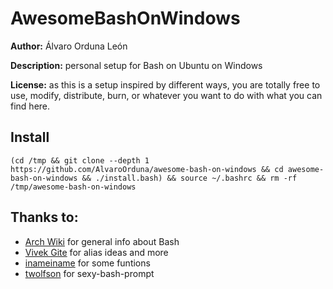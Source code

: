 # AwesomeBashOnWindows

**Author:** Álvaro Orduna León

**Description:** personal setup for Bash on Ubuntu on Windows

**License:** as this is a setup inspired by different ways, you are totally free to use, modify, distribute, burn, or whatever you want to do with what you can find here.

## Install

    (cd /tmp && git clone --depth 1 https://github.com/AlvaroOrduna/awesome-bash-on-windows && cd awesome-bash-on-windows && ./install.bash) && source ~/.bashrc && rm -rf /tmp/awesome-bash-on-windows

## Thanks to:

* [Arch Wiki](https://wiki.archlinux.org/index.php/Bash) for general info about Bash
* [Vivek Gite](http://www.cyberciti.biz/tips/bash-aliases-mac-centos-linux-unix.html) for alias ideas and more
* [inameiname](http://gnome-look.org/content/show.php/Ultimate+Bashrc+File?content=129746) for some funtions
* [twolfson](https://github.com/twolfson/sexy-bash-prompt) for sexy-bash-prompt
